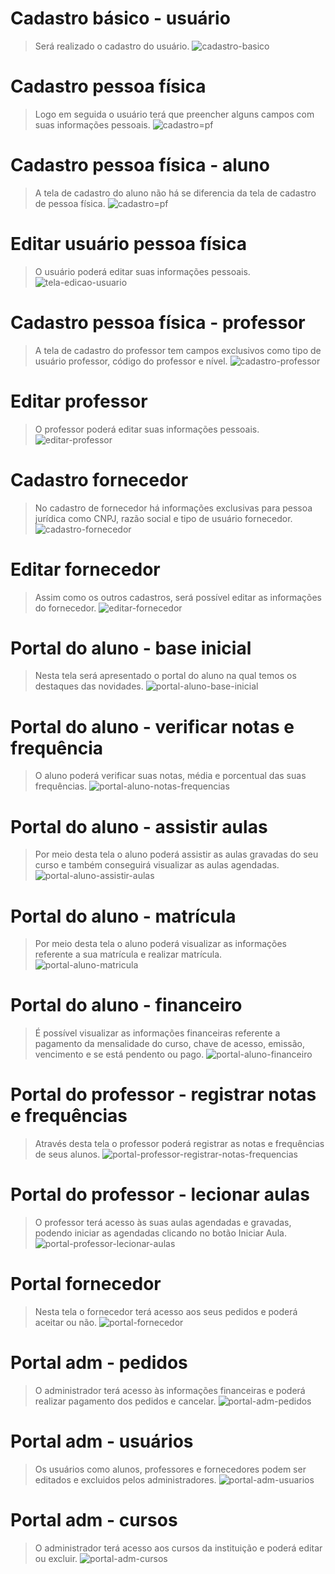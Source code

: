 # Cadastro básico - usuário
> Será realizado o cadastro do usuário.
![cadastro-basico](https://github.com/david-duartep/Projeto-Integrador-Grupo-38/assets/160237872/5b4afc8d-a2b1-41a8-b906-1f263a672680)

# Cadastro pessoa física
> Logo em seguida o usuário terá que preencher alguns campos com suas informações pessoais.
![cadastro=pf](https://github.com/david-duartep/Projeto-Integrador-Grupo-38/assets/160237872/88b2292e-d7dc-4396-8113-712b81fdd056)

# Cadastro pessoa física - aluno
> A tela de cadastro do aluno não há se diferencia da tela de cadastro de pessoa física.
![cadastro=pf](https://github.com/david-duartep/Projeto-Integrador-Grupo-38/assets/160237872/69e715b5-ce87-4d1b-950a-c98be613f0fb)

# Editar usuário pessoa física
> O usuário poderá editar suas informações pessoais.
![tela-edicao-usuario](https://github.com/david-duartep/Projeto-Integrador-Grupo-38/assets/160237872/727fe586-20aa-4fa8-b307-137626550598)

# Cadastro pessoa física - professor
> A tela de cadastro do professor tem campos exclusivos como tipo de usuário professor, código do professor e nível.
![cadastro-professor](https://github.com/david-duartep/Projeto-Integrador-Grupo-38/assets/160237872/cb6b93f7-cb65-4757-beaf-b5cd6967ef12)

# Editar professor
> O professor poderá editar suas informações pessoais.
![editar-professor](https://github.com/david-duartep/Projeto-Integrador-Grupo-38/assets/160237872/41282b1e-9c30-479b-b8a9-d0bc278afe72)

# Cadastro fornecedor
> No cadastro de fornecedor há informações exclusivas para pessoa jurídica como CNPJ, razão social e tipo de usuário fornecedor.
![cadastro-fornecedor](https://github.com/david-duartep/Projeto-Integrador-Grupo-38/assets/160237872/8c7b765b-4f0e-4da7-8a85-d567b05995fa)

# Editar fornecedor
> Assim como os outros cadastros, será possível editar as informações do fornecedor.
![editar-fornecedor](https://github.com/david-duartep/Projeto-Integrador-Grupo-38/assets/160237872/36863763-c37e-4128-9dee-01ce98bc8d59)

# Portal do aluno - base inicial
> Nesta tela será apresentado o portal do aluno na qual temos os destaques das novidades.
![portal-aluno-base-inicial](https://github.com/david-duartep/Projeto-Integrador-Grupo-38/assets/160237872/082535b7-9c49-4dbc-a7d7-4ca914a02049)

# Portal do aluno - verificar notas e frequência
> O aluno poderá verificar suas notas, média e porcentual das suas frequências.
![portal-aluno-notas-frequencias](https://github.com/david-duartep/Projeto-Integrador-Grupo-38/assets/160237872/f43f61fa-bde8-4e60-96e5-9be9830e9e40)

# Portal do aluno - assistir aulas
> Por meio desta tela o aluno poderá assistir as aulas gravadas do seu curso e também conseguirá visualizar as aulas agendadas.
![portal-aluno-assistir-aulas](https://github.com/david-duartep/Projeto-Integrador-Grupo-38/assets/160237872/3d4b58a4-2e23-4a1b-ace3-5882df1c57cf)

# Portal do aluno - matrícula
> Por meio desta tela o aluno poderá visualizar as informações referente a sua matrícula e realizar matrícula.
![portal-aluno-matricula](https://github.com/david-duartep/Projeto-Integrador-Grupo-38/assets/160237872/f12bd43c-8bc7-48a7-8b60-eda1f4da532a)

# Portal do aluno - financeiro
> É possível visualizar as informações financeiras referente a pagamento da mensalidade do curso, chave de acesso, emissão, vencimento e se está pendento ou pago.
![portal-aluno-financeiro](https://github.com/david-duartep/Projeto-Integrador-Grupo-38/assets/160237872/2c08fd24-9e35-4e6a-93bc-4642f15bd6be)

# Portal do professor - registrar notas e frequências
> Através desta tela o professor poderá registrar as notas e frequências de seus alunos.
![portal-professor-registrar-notas-frequencias](https://github.com/david-duartep/Projeto-Integrador-Grupo-38/assets/160237872/67700a7b-51b4-44ee-8d0e-dc2f442c3377)

# Portal do professor - lecionar aulas
> O professor terá acesso às suas aulas agendadas e gravadas, podendo iniciar as agendadas clicando no botão Iniciar Aula. 
![portal-professor-lecionar-aulas](https://github.com/david-duartep/Projeto-Integrador-Grupo-38/assets/160237872/4b407c22-cd10-46f4-8174-524f8b98c1a6)

# Portal fornecedor
> Nesta tela o fornecedor terá acesso aos seus pedidos e poderá aceitar ou não.
![portal-fornecedor](https://github.com/david-duartep/Projeto-Integrador-Grupo-38/assets/160237872/03729209-0643-419b-a573-f747657152e4)

# Portal adm - pedidos
> O administrador terá acesso às informações financeiras e poderá realizar pagamento dos pedidos e cancelar.
![portal-adm-pedidos](https://github.com/david-duartep/Projeto-Integrador-Grupo-38/assets/160237872/d219dec6-d89d-4303-bc7f-b36c2f9abd33)

# Portal adm - usuários
> Os usuários como alunos, professores e fornecedores podem ser editados e excluidos pelos administradores.
![portal-adm-usuarios](https://github.com/david-duartep/Projeto-Integrador-Grupo-38/assets/160237872/ce7ad6c5-820e-4938-8609-b1e981a2921f)

# Portal adm - cursos
> O administrador terá acesso aos cursos da instituição e poderá editar ou excluir.
![portal-adm-cursos](https://github.com/david-duartep/Projeto-Integrador-Grupo-38/assets/160237872/c609f081-fe86-4773-a5b4-6afaa80702b2)